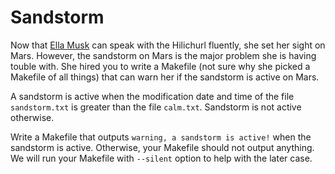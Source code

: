 # Sandstorm

Now that [Ella Musk](https://genshin-impact.fandom.com/wiki/Ella_Musk) can speak with the Hilichurl fluently, she set
her sight on Mars. However, the sandstorm on Mars is the major problem she is having touble with. She hired you to write a Makefile
(not sure why she picked a Makefile of all things) that can warn her if the sandstorm is active on Mars.

A sandstorm is active when the modification date and time of the file `sandstorm.txt` is greater than
the file `calm.txt`. Sandstorm is not active otherwise.

Write a Makefile that outputs `warning, a sandstorm is active!` when the sandstorm is active. Otherwise, your Makefile should
not output anything. We will run your Makefile with `--silent` option to help with the later case.

